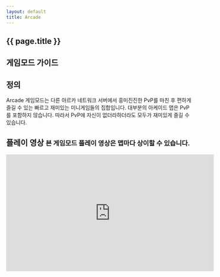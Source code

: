 ```yaml
---
layout: default
title: Arcade
---
```


<section class="banner">
    <div class="container">
        <div class="content">
            <h1 class="title">{{ page.title }}</h1>
            <h2 class="subtitle">게임모드 가이드</h2>
        </div>
    </div>
</section>
<section class="content">
    <div class="container">
        <h2>정의</h2>
        <p>Arcade 게임모드는 다른 아르카 네트워크 서버에서 흥미진진한 PvP를 마친 후 편하게 즐길 수 있는 빠르고 재미있는 미니게임들의 집합입니다. 대부분의 아케이드 맵은 PvP를 포함하지 않습니다. 따라서 PvP에 자신이 없더라하더라도 모두가 재미있게 즐길 수 있습니다.</p>
        <h2>플레이 영상 <small>본 게임모드 플레이 영상은 맵마다 상이할 수 있습니다.</small></h2>
        <iframe width="560" height="315" src="https://www.youtube.com/embed/UlatOzlFf3o?controls=0" frameborder="0" allow="accelerometer; autoplay; encrypted-media; gyroscope; picture-in-picture" allowfullscreen></iframe>
    </div>
</section>